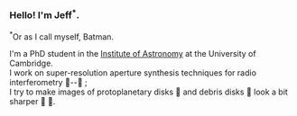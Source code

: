 ### Hello! I'm Jeff<sup>*</sup>. 

<sup>*</sup>Or as I call myself, Batman.

I'm a PhD student in the [Institute of Astronomy](https://www.ast.cam.ac.uk/) at the University of Cambridge.  
I work on super-resolution aperture synthesis techniques for radio interferometry 📡--📡 ;   
I try to make images of protoplanetary disks 📀 and debris disks 💍 look a bit sharper 🔪 👀.

